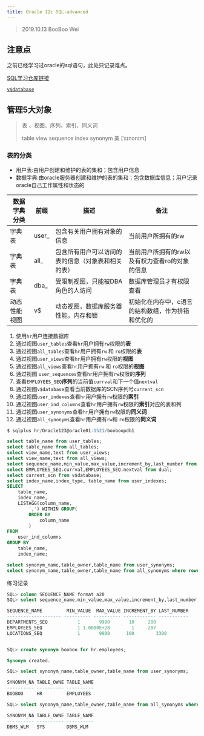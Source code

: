 ```yaml
---
title: Oracle 12c SQL-advanced
---
```


> 2019.10.13 BooBoo Wei

## 注意点

之前已经学习过oracle的sql语句，此处只记录难点。

[SQL学习仓库链接](https://github.com/BoobooWei/booboo_oracle/blob/master/B-SQL语句-08-DDL创建表和管理表.md)

[`v$database`](https://docs.oracle.com/database/121/REFRN/GUID-C62A7B96-2DD4-4E70-A0D9-26EE4BFBE256.htm#REFRN30047)

## 管理5大对象

> 表 、视图、序列、索引、同义词
>
> table view sequence index synonym 美 [ˈsɪnənɪm]

### 表的分类

- 用户表:由用户创建和维护的表的集和；包含用户信息
- 数据字典:由oracle服务器创建和维护的表的集和；包含数据库信息；用户记录oracle自己工作属性和状态的

| 数据字典分类 | 前缀   | 描述                                               | 备注                                              |
| ------------ | ------ | -------------------------------------------------- | ------------------------------------------------- |
| 字典表       | user\_ | 包含有关用户拥有对象的信息                         | 当前用户所拥有的rw                                |
| 字典表       | all\_  | 包含所有用户可以访问的表的信息（对象表和相关的表） | 当前用户所拥有的rw以及有权力查看ro的对象的信息    |
| 字典表       | dba\_  | 受限制视图，只能被DBA角色的人访问                  | 数据库管理员才有权限查看                          |
| 动态性能视图 | v$     | 动态视图，数据库服务器性能，内存和锁               | 初始化在内存中，c语言的结构数组，作为排错和优化的 |

1. 使用`hr`用户连接数据库
2. 通过视图`user_tables`查看`hr`用户拥有`rw`权限的**表**
3. 通过视图`all_tables`查看`hr`用户拥有`rw` 和 `ro`权限的**表**
4. 通过视图`user_views`查看`hr`用户拥有`rw`权限的**视图**
5. 通过视图`all_views`查看`hr`用户拥有`rw` 和 `ro`权限的**视图**
6. 通过视图 `user_sequences`查看`hr`用户拥有`rw`权限的**序列**
7. 查看`EMPLOYEES_SEQ`**序列**的当前值`currval`和下一个值`nextval`
8. 通过视图`v$database`查看当前数据库的SCN序列号`current_scn`
9. 通过视图`user_indexes`查看`hr`用户拥有`rw`权限的**索引**
10. 通过视图`user_ind_columns`查看`hr`用户拥有`rw`权限的**索引**对应的表和列
11. 通过视图`user_synonyms`查看`hr`用户拥有`rw`权限的**同义词**
12. 通过视图`all_synonyms`查看`hr`用户拥有`rw`和 `ro`权限的**同义词**

```sql
$ sqlplus hr/Oracle123@oracle01:1521/booboopdb1

select table_name from user_tables;
select table_name from all_tables;
select view_name,text from user_views;
select view_name,text from all_views;
select sequence_name,min_value,max_value,increment_by,last_number from user_sequences;
select EMPLOYEES_SEQ.currval,EMPLOYEES_SEQ.nextval from dual;
select current_scn from v$database;
select index_name,index_type, table_name from user_indexes;
SELECT
    table_name,
    index_name,
    LISTAGG(column_name,
        ',') WITHIN GROUP(
        ORDER BY
            column_name
        )
FROM
    user_ind_columns
GROUP BY
    table_name,
    index_name;

select synonym_name,table_owner,table_name from user_synonyms;
select synonym_name,table_owner,table_name from all_synonyms where rownum < 5;
```

练习记录

```sql
SQL> column SEQUENCE_NAME format a20
SQL> select sequence_name,min_value,max_value,increment_by,last_number from user_sequences;

SEQUENCE_NAME	      MIN_VALUE  MAX_VALUE INCREMENT_BY LAST_NUMBER
-------------------- ---------- ---------- ------------ -----------
DEPARTMENTS_SEQ 	      1       9990	     10 	280
EMPLOYEES_SEQ		      1 1.0000E+28	      1 	207
LOCATIONS_SEQ		      1       9900	    100        3300


SQL> create synonym booboo for hr.employees;

Synonym created.

SQL> select synonym_name,table_owner,table_name from user_synonyms;

SYNONYM_NA TABLE_OWNE TABLE_NAME
---------- ---------- ----------
BOOBOO	   HR	      EMPLOYEES

SQL> select synonym_name,table_owner,table_name from all_synonyms where rownum < 2;

SYNONYM_NA TABLE_OWNE TABLE_NAME
---------- ---------- ----------
DBMS_WLM   SYS	      DBMS_WLM

```
